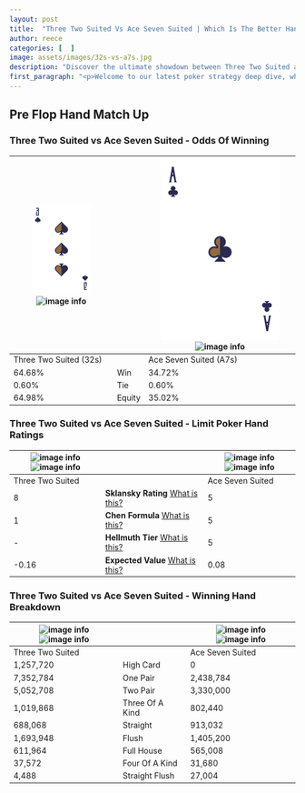 ```yaml
---
layout: post
title:  "Three Two Suited Vs Ace Seven Suited | Which Is The Better Hand In Poker? A Complete Guide"
author: reece
categories: [  ]
image: assets/images/32s-vs-a7s.jpg
description: "Discover the ultimate showdown between Three Two Suited and Ace Seven Suited in poker! Uncover the odds, strategies, and scenarios where one hand triumphs over the other. Get ready to up your poker game with this thrilling analysis."
first_paragraph: "<p>Welcome to our latest poker strategy deep dive, where we're pitting two distinct hands against each other in a high-stakes showdown: Three Two Suited vs Ace Seven Suited.</p><p>In the dynamic world of poker, every decision counts, and knowing which hand holds the upper hand is key to your success at the table.</p><p>In this article, we'll dissect these two hands, explore the scenarios where one dominates the other, and equip you with the knowledge to make strategic choices that can tip the odds in your favor.</p><p>Get ready to unravel the intriguing dynamics of these poker hands and elevate your game to new heights.</p>"
---
```




[comment]: # (sp0)

## Pre Flop Hand Match Up

<div class="table hand-ratings" markdown="1"> 



### Three Two Suited vs Ace Seven Suited - Odds Of Winning


    
| ![image info](assets/images/hand1/3.png) ![image info](assets/images/hand1/2s.png) |  | ![image info](assets/images/hand2/A.png) ![image info](assets/images/hand2/7s.png) |
| -------- | -------- | -------- |
| Three Two Suited (32s) |  | Ace Seven Suited (A7s) |
| 64.68% | Win | 34.72% |
| 0.60% | Tie | 0.60% |
| 64.98% | Equity | 35.02% |




[comment]: # (sp1)



### Three Two Suited vs Ace Seven Suited - Limit Poker Hand Ratings


    
| ![image info](https://www.riverpairs.com/assets/images/hand1/3.png) ![image info](https://www.riverpairs.com/assets/images/hand1/2s.png) |  | ![image info](https://www.riverpairs.com/assets/images/hand2/A.png) ![image info](https://www.riverpairs.com/assets/images/hand2/7s.png) |
| -------- | -------- | -------- |
| Three Two Suited |  | Ace Seven Suited |
| 8 | **Sklansky Rating** [What is this?](/sklansky-rating-explained) | 5 |
| 1 | **Chen Formula** [What is this?](/chen-formula-explained) | 5 |
| - | **Hellmuth Tier** [What is this?](/Hellmuth-tier-explained) | 5 |
| -0.16 | **Expected Value** [What is this?](/expected-value-explained) | 0.08 |




[comment]: # (sp2)



### Three Two Suited vs Ace Seven Suited - Winning Hand Breakdown


    
| ![image info](https://www.riverpairs.com/assets/images/hand1/3.png) ![image info](https://www.riverpairs.com/assets/images/hand1/2s.png) |  | ![image info](https://www.riverpairs.com/assets/images/hand2/A.png) ![image info](https://www.riverpairs.com/assets/images/hand2/7s.png) |
| -------- | -------- | -------- |
| Three Two Suited |  | Ace Seven Suited |
| 1,257,720 | High Card | 0 |
| 7,352,784 | One Pair | 2,438,784 |
| 5,052,708 | Two Pair | 3,330,000 |
| 1,019,868 | Three Of A Kind | 802,440 |
| 688,068 | Straight | 913,032 |
| 1,693,948 | Flush | 1,405,200 |
| 611,964 | Full House | 565,008 |
| 37,572 | Four Of A Kind | 31,680 |
| 4,488 | Straight Flush | 27,004 |




[comment]: # (sp3)



</div>

[comment]: # (sp4)



[comment]: # (sp5)

